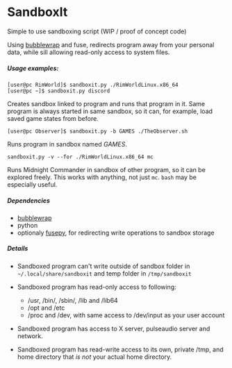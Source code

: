 SandboxIt
=========

Simple to use sandboxing script (WIP / proof of concept code)

Using [bubblewrap](https://github.com/projectatomic/bubblewrap) and fuse,
redirects program away from your personal data, while sill allowing
read-only access to system files.


##### Usage examples:

```
[user@pc RimWorld]$ sandboxit.py ./RimWorldLinux.x86_64
[user@pc ~]$ sandboxit.py discord
```

Creates sandbox linked to program and runs that program in it. Same program
is always started in same sandbox, so it can, for example, load saved game
states from before.

```
[user@pc Observer]$ sandboxit.py -b GAMES ./TheObserver.sh
```

Runs program in sandbox named _GAMES_.

```
sandboxit.py -v --for ./RimWorldLinux.x86_64 mc
```

Runs Midnight Commander in sandbox of other program, so it can be explored freely. This
works with anything, not just `mc`. `bash` may be especially useful.


##### Dependencies

 - [bubblewrap](https://github.com/projectatomic/bubblewrap)
 - python
 - optionaly [fusepy](https://github.com/terencehonles/fusepy), for redirecting write operations to sandbox storage


##### Details

- Sandboxed program can't write outside of sandbox folder in `~/.local/share/sandboxit` and
temp folder in `/tmp/sandboxit`

- Sandboxed program has read-only access to following:
    * /usr, /bin/, /sbin/, /lib and /lib64
    * /opt and /etc
    * /proc and /dev, with same access to /dev/input as your user account

- Sandboxed program has access to X server, pulseaudio server and network.

- Sandboxed program has read-write access to its own, private /tmp, and home directory that _is not_ your actual home directory.